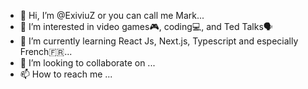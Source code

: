 - 👋 Hi, I’m @ExiviuZ or you can call me Mark... 
- 👀 I’m interested in video games🎮, coding💻, and Ted Talks🗣️
- 🌱 I’m currently learning React Js, Next.js, Typescript and especially French🇫🇷... 
- 💞️ I’m looking to collaborate on ... 
- 📫 How to reach me ...

<!---
ExiviuZ/ExiviuZ is a ✨ special ✨ repository because its `README.md` (this file) appears on your GitHub profile.
You can click the Preview link to take a look at your changes.
--->

